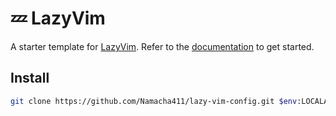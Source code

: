 # 💤 LazyVim

A starter template for [LazyVim](https://github.com/LazyVim/LazyVim).
Refer to the [documentation](https://lazyvim.github.io/installation) to get started.

## Install

```sh
git clone https://github.com/Namacha411/lazy-vim-config.git $env:LOCALAPPDATA/nvim
```
